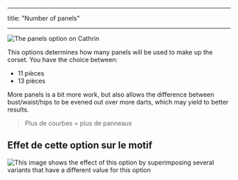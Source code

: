 - - -
title: "Number of panels"
- - -

![The panels option on Cathrin](./panels.svg)

This options determines how many panels will be used to make up the corset. You have the choice between:

- 11 pièces
- 13 pièces

More panels is a bit more work, but also allows the difference between bust/waist/hips to be evened out over more darts, which may yield to better results.

> Plus de courbes = plus de panneaux

## Effet de cette option sur le motif

![This image shows the effect of this option by superimposing several variants that have a different value for this option](cathrin_panels_sample.svg "Effect of this option on the pattern")

